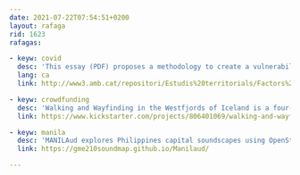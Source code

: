 ```yaml
---
date: 2021-07-22T07:54:51+0200
layout: rafaga
rid: 1623
rafagas:

- keyw: covid
  desc: 'This essay (PDF) proposes a methodology to create a vulnerability index to detect zones particularly exposed to COVID-19 in Barcelona metropolitan area' 
  lang: ca
  link: http://www3.amb.cat/repositori/Estudis%20territorials/Factors%20risc%20vulnerabilitat%20COVID_19.pdf

- keyw: crowdfunding
  desc: 'Walking and Wayfinding in the Westfjords of Iceland is a four-part creative guide weaving together practical and ethereal'
  link: https://www.kickstarter.com/projects/806401069/walking-and-wayfinding-in-the-westfjords-of-iceland

- keyw: manila
  desc: 'MANILAud explores Philippines capital soundscapes using OpenStreetMap and Open Source software, but it also unveils where city sounds turn into noise'
  link: https://gme210soundmap.github.io/Manilaud/

---
```

